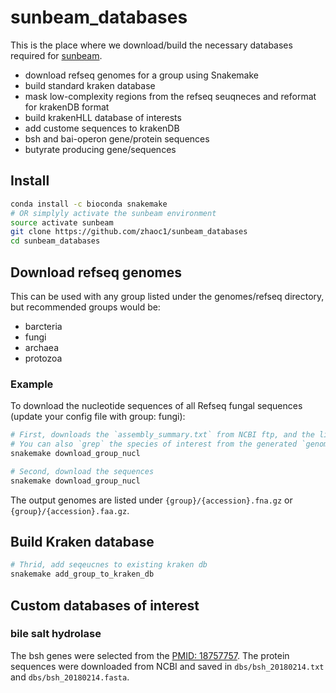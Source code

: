 # sunbeam_databases

This is the place where we download/build the necessary databases required for [sunbeam](https://github.com/sunbeam-labs/sunbeam). 

- download refseq genomes for a group using Snakemake
- build standard kraken database
- mask low-complexity regions from the refseq seuqneces and reformat for krakenDB format
- build krakenHLL database of interests
- add custome sequences to krakenDB
- bsh and bai-operon gene/protein sequences
- butyrate producing gene/sequences

## Install
```sh
conda install -c bioconda snakemake
# OR simplyly activate the sunbeam environment
source activate sunbeam
git clone https://github.com/zhaoc1/sunbeam_databases
cd sunbeam_databases
```

## Download refseq genomes 

This can be used with any group listed under the genomes/refseq directory, but recommended groups would be:

- barcteria
- fungi
- archaea
- protozoa

### Example

To download the nucleotide sequences of all Refseq fungal sequences (update your config file with group: fungi):

```bash
# First, downloads the `assembly_summary.txt` from NCBI ftp, and the list of all genomes
# You can also `grep` the species of interest from the generated `genome_urls.txt`
snakemake download_group_nucl

# Second, download the sequences
snakemake download_group_nucl
```

The output genomes are listed under `{group}/{accession}.fna.gz` or `{group}/{accession}.faa.gz`.

## Build Kraken database

```bash
# Thrid, add seqeucnes to existing kraken db
snakemake add_group_to_kraken_db
```

## Custom databases of interest

### bile salt hydrolase

The bsh genes were selected from the [PMID: 18757757](https://www.ncbi.nlm.nih.gov/pubmed/18757757). The protein sequences were downloaded from NCBI and saved in `dbs/bsh_20180214.txt` and `dbs/bsh_20180214.fasta`.



